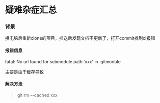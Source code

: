 # 疑难杂症汇总

### 背景
换电脑后重新clone的项目，推送后发现文档不更新了，打开commit找到ci报错

#### 报错信息
fatal: No url found for submodule path 'xxx' in .gitmodule

主要是由于缓存导致
#### 解决方法
> git rm --cached xxx